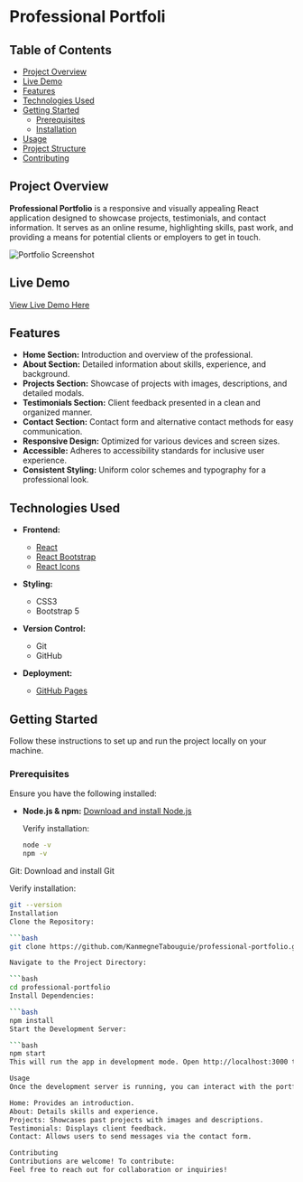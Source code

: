 
# Professional Portfoli
## Table of Contents

- [Project Overview](#project-overview)
- [Live Demo](#live-demo)
- [Features](#features)
- [Technologies Used](#technologies-used)
- [Getting Started](#getting-started)
  - [Prerequisites](#prerequisites)
  - [Installation](#installation)
- [Usage](#usage)
- [Project Structure](#project-structure)
- [Contributing](#contributing)


## Project Overview

**Professional Portfolio** is a responsive and visually appealing React application designed to showcase projects, testimonials, and contact information. It serves as an online resume, highlighting skills, past work, and providing a means for potential clients or employers to get in touch.

![Portfolio Screenshot](./src/assets/images/portfolio-screenshot.png)

## Live Demo

[View Live Demo Here](https://your-live-demo-link.com)


## Features

- **Home Section:** Introduction and overview of the professional.
- **About Section:** Detailed information about skills, experience, and background.
- **Projects Section:** Showcase of projects with images, descriptions, and detailed modals.
- **Testimonials Section:** Client feedback presented in a clean and organized manner.
- **Contact Section:** Contact form and alternative contact methods for easy communication.
- **Responsive Design:** Optimized for various devices and screen sizes.
- **Accessible:** Adheres to accessibility standards for inclusive user experience.
- **Consistent Styling:** Uniform color schemes and typography for a professional look.

## Technologies Used

- **Frontend:**
  - [React](https://reactjs.org/)
  - [React Bootstrap](https://react-bootstrap.github.io/)
  - [React Icons](https://react-icons.github.io/react-icons/)
  
- **Styling:**
  - CSS3
  - Bootstrap 5

- **Version Control:**
  - Git
  - GitHub

- **Deployment:**

  - [GitHub Pages](https://pages.github.com/) 

## Getting Started

Follow these instructions to set up and run the project locally on your machine.

### Prerequisites

Ensure you have the following installed:

- **Node.js & npm:** [Download and install Node.js](https://nodejs.org/)
  
  Verify installation:
  ```bash
  node -v
  npm -v
Git: Download and install Git

Verify installation:

```bash
git --version
Installation
Clone the Repository:

```bash
git clone https://github.com/KanmegneTabouguie/professional-portfolio.git

Navigate to the Project Directory:

```bash
cd professional-portfolio
Install Dependencies:

```bash
npm install
Start the Development Server:

```bash
npm start
This will run the app in development mode. Open http://localhost:3000 to view it in the browser.

Usage
Once the development server is running, you can interact with the portfolio by navigating through different sections:

Home: Provides an introduction.
About: Details skills and experience.
Projects: Showcases past projects with images and descriptions.
Testimonials: Displays client feedback.
Contact: Allows users to send messages via the contact form.

Contributing
Contributions are welcome! To contribute:
Feel free to reach out for collaboration or inquiries!

